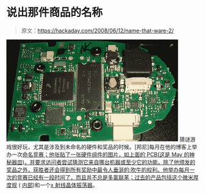 # 说出那件商品的名称

> 原文：<https://hackaday.com/2008/06/12/name-that-ware-2/>

![](img/e63b4c68953649512fb26aaa2ba5bb99.png)
猜谜游戏很好玩，尤其是涉及到未命名的硬件和奖品的时候。[邦尼]每月在他的博客上举办一次[命名竞赛；他张贴了一张硬件组件的图片，如上面的 PCB(这是 May 的神秘器皿)，并要求访问者尝试猜测它来自哪台机器或至少它的功能。除了他颁发的奖品之外，获胜者还会得到所有奖励中最令人垂涎的:吹牛的权利。他举办每月一次的竞赛已经有一段时间了，而且并不总是多氯联苯；过去的产品包括这个](http://www.bunniestudios.com/blog/?p=250)[微米厚度规](http://www.bunniestudios.com/blog/?p=215) ( [内部](http://www.bunniestudios.com/blog/?p=211))和一个[x 射线晶体振荡器](http://www.bunniestudios.com/blog/?p=200)。